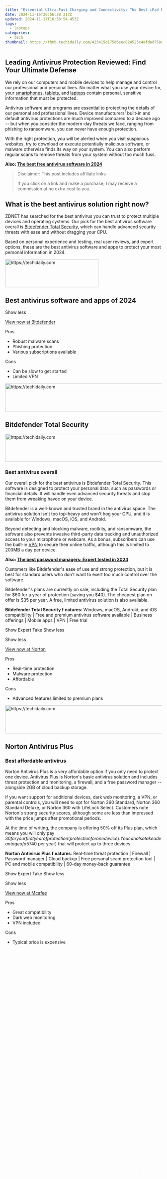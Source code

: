 ```yaml
---
title: "Essential Ultra-Fast Charging and Connectivity: The Best iPad Pro USB-C Hub Reviewed"
date: 2024-11-15T20:56:38.317Z
updated: 2024-11-17T16:50:54.453Z
tags:
  - laptops
categories:
  - tech
thumbnail: https://thmb.techidaily.com/423415d175d6eec024525c4afdad758a2e4f561184514d4182ee660b64af6137.jpg
---
```


## Leading Antivirus Protection Reviewed: Find Your Ultimate Defense

We rely on our computers and mobile devices to help manage and control our professional and personal lives. No matter what you use your device for, your [smartphones](https://www.zdnet.com/article/best-phone/), [tablets](https://www.zdnet.com/article/best-tablet/), and [laptops](https://www.zdnet.com/article/best-laptop/) contain personal, sensitive information that must be protected.

Antivirus software and programs are essential to protecting the details of our personal and professional lives. Device manufacturers' built-in and default antivirus protections are much improved compared to a decade ago -- but when you consider the modern-day threats we face, ranging from phishing to ransomware, you can never have enough protection.

With the right protection, you will be alerted when you visit suspicious websites, try to download or execute potentially malicious software, or malware otherwise finds its way on your system. You can also perform regular scans to remove threats from your system without too much fuss. 

**Also: [The best free antivirus software in 2024](https://www.zdnet.com/article/best-free-antivirus/)**

>  Disclaimer: This post includes affiliate links
>
>  If you click on a link and make a purchase, I may receive a commission at no extra cost to you.
>

## What is the best antivirus solution right now?

ZDNET has searched for the best antivirus you can trust to protect multiple devices and operating systems. Our pick for the best antivirus software overall is [Bitdefender Total Security](https://tools.techidaily.com/bitdefender/products/), which can handle advanced security threats with ease and without dragging your CPU.

Based on personal experience and testing, real user reviews, and expert options, these are the best antivirus software and apps to protect your most personal information in 2024\. 

<!-- affiliate ads begin -->
<a href="https://laganoo.pxf.io/c/5597632/1521325/16446" target="_top" id="1521325">
  <img src="//a.impactradius-go.com/display-ad/16446-1521325" border="0" alt="https://techidaily.com" width="300" height="90"/>
</a>
<img height="0" width="0" src="https://laganoo.pxf.io/i/5597632/1521325/16446" style="position:absolute;visibility:hidden;" border="0" />
<!-- affiliate ads end -->

## Best antivirus software and apps of 2024

Show less 

[View now at Bitdefender](https://tools.techidaily.com/bitdefender/products/)

Pros 
* Robust malware scans
* Phishing protection
* Various subscriptions available

Cons 
* Can be slow to get started
* Limited VPN

<!-- affiliate ads begin -->
<a href="https://ephamedtechinc.pxf.io/c/5597632/2137228/26400" target="_top" id="2137228">
  <img src="//a.impactradius-go.com/display-ad/26400-2137228" border="0" alt="https://techidaily.com" width="728" height="90"/>
</a>
<img height="0" width="0" src="https://ephamedtechinc.pxf.io/i/5597632/2137228/26400" style="position:absolute;visibility:hidden;" border="0" />
<!-- affiliate ads end -->

## Bitdefender Total Security

<!-- affiliate ads begin -->
<a href="https://malaysia-healthcare-travel-council.pxf.io/c/5597632/1557743/17382" target="_top" id="1557743">
  <img src="//a.impactradius-go.com/display-ad/17382-1557743" border="0" alt="https://techidaily.com" width="728" height="90"/>
</a>
<img height="0" width="0" src="https://malaysia-healthcare-travel-council.pxf.io/i/5597632/1557743/17382" style="position:absolute;visibility:hidden;" border="0" />
<!-- affiliate ads end -->

### Best antivirus overall

Our overall pick for the best antivirus is Bitdefender Total Security. This software is designed to protect your personal data, such as passwords or financial details. It will handle even advanced security threats and stop them from wreaking havoc on your device. 

Bitdefender is a well-known and trusted brand in the antivirus space. The antivirus solution isn't too top-heavy and won't hog your CPU, and it is available for Windows, macOS, iOS, and Android.

Beyond detecting and blocking malware, rootkits, and ransomware, the software also prevents invasive third-party data tracking and unauthorized access to your microphone or webcam. As a bonus, subscribers can use the built-in [VPN](https://www.zdnet.com/article/best-vpn/) to secure their online traffic, although this is limited to 200MB a day per device.

**Also: [The best password managers: Expert tested in 2024](https://www.zdnet.com/article/best-password-manager/)**

Customers like Bitdefender's ease of use and strong protection, but it is best for standard users who don't want to exert too much control over the software.

Bitdefender's plans are currently on sale, including the Total Security plan for $60 for a year of protection (saving you $40). The cheapest plan on offer is $35 per year. A free, limited antivirus solution is also available.

**Bitdefender Total Security f** **eatures**: Windows, macOS, Android, and iOS compatibility | Free and premium antivirus software available | Business offerings | Mobile apps | VPN | Free trial

Show Expert Take Show less 

Show less 

[View now at Norton](https://www.kqzyfj.com/click-9041660-15735795?sid=zd-%5F%5FCOM%5FCLICK%5FID%5F%5F-dtp&url=https%3A%2F%2Fus.norton.com%2Fstore)

Pros 
* Real-time protection
* Malware protection
* Affordable

Cons 
* Advanced features limited to premium plans

<!-- affiliate ads begin -->
<a href="https://ephamedtechinc.pxf.io/c/5597632/2123509/26400" target="_top" id="2123509">
  <img src="//a.impactradius-go.com/display-ad/26400-2123509" border="0" alt="https://techidaily.com" width="728" height="90"/>
</a>
<img height="0" width="0" src="https://ephamedtechinc.pxf.io/i/5597632/2123509/26400" style="position:absolute;visibility:hidden;" border="0" />
<!-- affiliate ads end -->

## Norton Antivirus Plus

### Best affordable antivirus

Norton Antivirus Plus is a very affordable option if you only need to protect one device. Antivirus Plus is Norton's basic antivirus solution and includes threat protection and monitoring, a firewall, and a free password manager -- alongside 2GB of cloud backup storage. 

If you want support for additional devices, dark web monitoring, a VPN, or parental controls, you will need to opt for Norton 360 Standard, Norton 360 Standard Deluxe, or Norton 360 with LifeLock Select. Customers note Norton's strong security scores, although some are less than impressed with the price jumps after promotional periods.

At the time of writing, the company is offering 50% off its Plus plan, which means you will only pay $30 for your first year of protection (protection for one device). You can also take advantage of a 57% discount on Standard plans ($40 per year) that will protect up to three devices.

**Norton Antivirus Plus f** **eatures**: Real-time threat protection | Firewall | Password manager | Cloud backup | Free personal scam protection tool | PC and mobile compatibility | 60-day money-back guarantee

Show Expert Take Show less 

Show less 

[View now at Mcafee](https://www.mcafee.com/en-us/antivirus/mcafee-total-protection.html)

Pros 
* Great compatibility
* Dark web monitoring
* VPN included

Cons 
* Typical price is expensive

<!-- affiliate ads begin -->
<span id="1424527">
					<video width="864" height="1536" style="cursor:pointer"
           poster="//a.impactradius-go.com/display-clicktoplayimage/1424527.png"
           onclick="if(!this.playClicked){this.play();this.setAttribute('controls',true);this.playClicked=true;}">
	   <source src="//a.impactradius-go.com/display-ad/16446-1424527">
	   <img src="//a.impactradius-go.com/display-clicktoplayimage/1424527.png" style="border: none; height: 100%; width: 100%; object-fit: contain">
	</video>
	<div style="width:540px;text-align:center"><a href="javascript:window.open(decodeURIComponent('https%3A%2F%2Flaganoo.pxf.io%2Fc%2F5597632%2F1424527%2F16446'), '_blank');void(0);">Click here</a></div>
</span>
<img height="0" width="0" src="https://imp.pxf.io/i/5597632/1424527/16446" style="position:absolute;visibility:hidden;" border="0" />
<!-- affiliate ads end -->

## McAfee Total Protection

### Best antivirus for extra features

McAfee Total Protection fits the bill when you want to purchase antivirus protection for multiple devices.

It offers protection for Windows, macOS, Android, iOS, and Chromebooks. There is also a [free password manager](https://www.zdnet.com/article/best-free-password-manager/), VPN, and Dark Web monitoring service included so you can keep your credentials safe -- and be made aware of any information leaks online that could compromise your identity or accounts.

Special alerts inform you of threats so you can act immediately. Customers say McAfee protection is solid and worth paying for, although software removal and pop-ups can be a nuisance. 

When you sign up, you will receive 12 months of protection. When you purchase the software directly from McAfee, you have options, including an Essential package protecting up to five devices for $40 per year or individual advanced plans.

**McAfee Total Protection f** **eatures:** Antivirus protection | Dark web monitoring | VPN | Password manager | Firewall | File shredder | Suspicious website alerts | Protection scores

Show Expert Take Show less 

Show less 

[View now at Surfshark](https://shop-links.co/link/?exclusive=1&publisher_slug=itechdaily19598&url=https%3A%2F%2Fget.surfshark.net%2Faff%255Fc%3Faff%255Fsub%3Dzd-%255F%255FCOM%255FCLICK%255FID%255F%255F-dtp%26aff%255Fid%3D1511%26source%3DZDNET%26offer%255Fid%3D786)

Pros 
* Trustworthy performance
* Affordable
* Secure VPN

Cons 
* VPN speeds can be slower than competitors

## Surfshark One

### Best antivirus for use with a VPN

Surfshark is most often associated with virtual private networks (VPNs), but if you are looking for a lightweight AV bolt-on for this type of privacy tool, the Surfshark One package might be for you. 

A VPN provides an encrypted tunnel to mask your IP address and online activities. Surfshark consistently places as one of our [top VPNs](https://www.zdnet.com/article/best-vpn/), especially considering how affordable it is, and the firm also provides a basic antivirus within its mid- and top-tier packages. The AV runs quietly in the background and performs real-time scans to keep you safe from online threats.

Surfshark offers a range of plans to suit your needs and budget. Subscriptions start at $2.69 per month on a two-year plan, with three months of free access included. Annual plans begin at $3.39 per month. Customers like Surfshark as a solid VPN that demonstrates good value for money. 

If you would also like a data removal service from company databases and people search sites, you could also opt for Surfshark One+, which also includes a VPN and antivirus software. Plans start at $4.29 per month. 

**Surfshark One f** **eatures**: Package options | Solid VPN | Alternative ID | Data breach alerts | Privacy-focused search engine | Scheduled scans | Webcam protection

Show Expert Take Show less 

Show less 

[View now at ESET](https://www.tkqlhce.com/click-9041660-15555447-1686693360000?sid=zd-%5F%5FCOM%5FCLICK%5FID%5F%5F-dtp)[View now at ESET Home](https://www.tkqlhce.com/click-9041660-11676352-1700067330000?sid=zd-%5F%5FCOM%5FCLICK%5FID%5F%5F-dtp)

Pros 
* Full malware detection
* XDR
* Cloud-based defenses

Cons 
* Can get pricey

## ESET Protect

### Best antivirus for business

ESET Protect is one of our top choices of antivirus programs for small to medium-sized businesses.

Depending on the program you opt for, the company provides customizable plans for organizations of all sizes. These plans include multiple device protection, endpoint defense, encryption, file protection, cloud-based monitoring for new threats, app protection, mail security, full disk encryption, multi-factor authentication, and more.

Organizations can add extended detection, response support, and more security services from ESET. On-premise or cloud options are available. If you sign up for at least one year, you can take advantage of a discounted rate on Protect Complete plans. Many customers are very happy with the service, although reporting processes appear to need refining. 

Consumers, too, can sign up for Home plans starting at $50 per year.

**ESET SMB f** **eatures**: Custom plans | Discounts for longer subscriptions | Endpoint defense | File security | Cloud app protection | Management interface | MDR

Show Expert Take Show less 

## What is the best antivirus software?

| Best Antivirus             | Price                                             | Free plan | Malware protection | Phishing protection |
| -------------------------- | ------------------------------------------------- | --------- | ------------------ | ------------------- |
| Bitdefender Total Security | Plans start at $35 per year                       | Yes       | Yes                | Yes                 |
| Norton Antivirus Plus      | Plans start at $30 per year                       | No        | Yes                | Yes                 |
| McAfee Total Protection    | Plans start at $40 per year                       | No        | Yes                | Yes                 |
| Surfshark One              | Plans start at $2.69 per month                    | No        | Yes                | Yes                 |
| ESET Protect               | Plans start at $211 per year (home: $50 per year) | No        | Yes                | Yes                 |

\*Lowest price at the time of writing. Please note that prices may vary based on retailer and available promotions, sales, or discounts.

<!-- affiliate ads begin -->
<span id="1983551">
					<video width="576" height="240" style="cursor:pointer"
           poster="//a.impactradius-go.com/display-clicktoplayimage/1983551.png"
           onclick="if(!this.playClicked){this.play();this.setAttribute('controls',true);this.playClicked=true;}">
	   <source src="//a.impactradius-go.com/display-ad/22993-1983551">
	   <img src="//a.impactradius-go.com/display-clicktoplayimage/1983551.png" style="border: none; height: 100%; width: 100%; object-fit: contain">
	</video>
	<div style="width:360px;text-align:center"><a href="javascript:window.open(decodeURIComponent('https%3A%2F%2Fhomestyler.sjv.io%2Fc%2F5597632%2F1983551%2F22993'), '_blank');void(0);">Click here</a></div>
</span>
<img height="0" width="0" src="https://imp.pxf.io/i/5597632/1983551/22993" style="position:absolute;visibility:hidden;" border="0" />
<!-- affiliate ads end -->

## Which is the right antivirus software for you?

| Choose this antivirus...   | If you want...                                                                                                                                                                  |
| -------------------------- | ------------------------------------------------------------------------------------------------------------------------------------------------------------------------------- |
| Bitdefender Total Security | Impressive performance at an affordable price. Bitdefender can be a bit slow to set up, but once it's ready, the antivirus is unobtrusive and will only alert you as necessary. |
| Norton Antivirus Plus      | A budget-friendly antivirus solution. If you only need to protect one device, and you want to spend as little as possible, Norton's basic plan is all you need.                 |
| McAfee Total Protection    | Protection for multiple devices with additional features. The bolt-on password manager, VPN, and dark web monitoring are valuable security features to have.                    |
| Surfshark One              | A lightweight, actively-scanning AV solution for use with a VPN. If you want an affordable VPN for daily use with additional antivirus protection, consider this bundle.        |
| ESET Protect               | A business-friendly antivirus option. You can choose between SMB entry, advanced, and complete plans, as well as enterprise solutions.                                          |

## Factors to consider when choosing antivirus software

When selecting an antivirus, you should consider:

* **Device support**: Many antivirus solutions support a variety of devices. Consider whether you want to protect your PC or mobile device, for example -- and check that plans will cover more than one machine.
* **Protection**: Research the protection on offer, including whether the software can protect you against threats such as ransomware, trojans, and spyware.
* **Price**: There are free, lightweight options that can handle day-to-day protection, but they are unlikely to offer additional support. If you opt for a paid plan, choose one suitable for your budget and be aware of any price hikes following promotional first years.
* **Additional features**: You may want a solution that provides additional advanced features such as a bundled VPN, a dark web scanner, a data breach notification service, or insurance.
* **Resource use**: Resource use varies across antivirus products, so you should check whether your machine will struggle with the extra workload. Apps tend to be optimized for modern mobile devices, but some older PCs may not work well with every antivirus option.

## How did we choose these antivirus software and apps?

There are numerous factors we consider when recommending the best antivirus software solutions, including:

* **Features**: There are many threats out there, from malware to viruses, so we look for the best antivirus protection and features available to protect your online activity, whether you are using your PC or smartphone. Features may include email attachment checks, dark web data breach alert services, VPNs, and identity data monitoring.
* **Real-time scanning**: We like to see real-time scans as a feature of modern antivirus software as we consider this imperative to modern security. This feature ensures you are warned when threats emerge.
* **Performance**: Features mean nothing if the antivirus app or software does not have the power or performance to back it up. It is important to look for antivirus software and apps that not only attack existing threats, but prevent you from facing new ones, too.
* **Accessibility**: Antivirus software has been available for quite some time, and there are now plenty of mobile antivirus apps, too. Consider how you would best like to access your antivirus program and what mobile requirements there may be.
* **Price**: The best antivirus programs do not charge the highest fees, with several programs offering free versions, but with limited features. Consider your budget when you are trying to find the best antivirus protection.

## What types of security threats are there?

Viruses are not the only thing that antivirus programs protect against. There are also worms, which attack your device and attempt to propagate across networks, and trojans that appear to be safe programs but are anything but -- as they will lurk on your device and attempt to steal your account and financial information. 

You often find viruses, worms, and trojans hidden within seemingly legitimate software, or if you are downloading pirated content, you are also putting yourself at risk of accidentally executing malware on your machine.

Ransomware, too, is a serious threat to consumers and businesses today. Modern antivirus programs are often able to stop it in its tracks before it encrypts your machine and demands a ransom payment in return for a decryption key.

Spyware, coming in forms including software executables and mobile apps, can severely impact your privacy. Spyware will monitor your activities and collect your data, and in cases of stalkerware, may also log your phone calls, text messages, social media activity, and GPS location.

Antivirus apps and programs also protect against adware that can tap into your web history and flood you with pesky and potentially dangerous ads or notifications. Also known as nuisanceware, while not usually dangerous, nuisanceware can slow down your device, drain power, and make it close to impossible to browse the internet normally.

You should keep in mind that many variants of malware today are not limited to attacks against PCs -- malicious software can also be found in seemingly benign mobile apps. 

<!-- affiliate ads begin -->
<a href="https://appsumo.8odi.net/c/5597632/2151865/7443" target="_top" id="2151865">
  <img src="//a.impactradius-go.com/display-ad/7443-2151865" border="0" alt="https://techidaily.com" width="728" height="90"/>
</a>
<img height="0" width="0" src="https://appsumo.8odi.net/i/5597632/2151865/7443" style="position:absolute;visibility:hidden;" border="0" />
<!-- affiliate ads end -->

## What is better, Norton or McAfee?

Norton and McAfee are both reputable, well-established antivirus vendors that offer great product lines. Generally speaking, McAfee is a better all-rounder for beginners, whereas Norton often earns better protection scores and ratings.

## What is the main drawback of antivirus software?

One of the main drawbacks of antivirus software and apps is the computing resources they require. You may find that some antivirus software could become a drain on your resources and slow down your system -- this is especially apparent when real-time threat scanners (an important aspect of protection) are in use. That said, vendors have vastly improved resource requirements and this is less of an issue compared to a decade ago.

## What about Kaspersky for the best antivirus?

Kaspersky Anti-Virus has long been considered an excellent antivirus program, but in 2024, the Federal Communications Commission (FCC) branded Kaspersky [a national security risk](https://www.zdnet.com/article/the-us-bans-kaspersky-products-citing-security-risks-what-this-means-for-you/) and the Commerce Department [banned](https://apnews.com/article/kaspersky-russia-cyber-security-ban-28f087b4395129e2f09bdb68eb13e2b1) the use of its software in the US. Kaspersky has denied these claims but intends to "[gradually wind down](https://apnews.com/article/cybercrime-kaspersky-ban-russia-6171421f4efe18f0c45528fbcb581ce9)" its operations in the country.

## How much is the best antivirus?

Many of the best antivirus programs and apps offer a free version that you can choose to protect your devices. While they may be limited in their features, you often have the option to upgrade to a $30 to $40 annual plan for more benefits. Paid plans may cover more devices, for example, or include additional features such as email scanning, dark web monitoring, and password management.

## Are there any alternative antivirus software and apps worth considering?

When you are looking for a free antivirus program, you have a huge market to consider -- and not every solution can make it to our recommendations list. If none of the options above appeal to you, we also found these options in our search for the best antivirus apps and software:

[Best cheap software alternative Trend Micro Antivirus+ Trend Micro Antivirus+ offers robust but cheap protection for one device, starting at $19.95 for an annual plan. A free trial is also available. View at Trend Micro](https://www.anrdoezrs.net/links/9041660/type/dlg/sid/zd-%5F%5FCOM%5FCLICK%5FID%5F%5F-dtp/https://shop.trendmicro.com/Official-Site/)[Best alternative for rapid malware scans Malwarebytes Malwarebytes provides a flexible antivirus solution with rapid threat scans for only $3.75 per month. View at Malwarebytes](https://www.tkqlhce.com/click-9041660-13801426-1699365687000?sid=zd-%5F%5FCOM%5FCLICK%5FID%5F%5F-dtp)[Best free antivirus alternative Avast Avast is one of our top choices if you want to try out a free antivirus solution. The free option is suitable for Windows, macOS, Android, and iOS. View at Avast](https://www.anrdoezrs.net/links/9041660/type/dlg/sid/zd-%5F%5FCOM%5FCLICK%5FID%5F%5F-dtp/https://www.avast.com/en-us/lp-ppc-free-antivirus-brand-a1-buy)[Best software cloud protection alternative Webroot SecureAnywhere AntiVirus Webroot's antivirus offering is a compact, discreet, cloud-based solution for PCs or Macs. Prices start at $30 per year. View at Webroot](https://click.linksynergy.com/deeplink?id=IokOf8qagZo&mid=24709&u1=zd-%5F%5FCOM%5FCLICK%5FID%5F%5F-dtp&murl=https%3A%2F%2Fwww.webroot.com%2Fus%2Fen%2Fhome%2Fproducts%2Fav)[Best AI threat alternative Sophos Home Sophos Home is a one-stop shop for Windows and Mac protection, including AI threat detection, parental controls, and real-time web scanning. Currently, you can enjoy 25% off a yearly subscription ($45) or you can opt for a free trial. View at Sophos](https://prf.hn/click/camref:1100liQxn/pubref:zd-%5F%5FCOM%5FCLICK%5FID%5F%5F-dtp/destination:https%3A%2F%2Fhome.sophos.com%2Fen-us)[Best AI-based antivirus protection for the family Aura Aura provides artificial intelligence-based threat detection and family plans, currently available for $10 per month. View at Aura](https://aurainc.sjv.io/c/159047/899264/12398?&sharedid=zdnet&partnerpropertyid=1980086&u=https%3A%2F%2Fwww.aura.com%2F&subId1=zd-%5F%5FCOM%5FCLICK%5FID%5F%5F-dtp)

#### Newsletters

ZDNET Recommends

ZDNET saves you time and money by delivering the best products and tech deals to your inbox every week.

 Subscribe

[See all](https://www.zdnet.com/newsletters/)

#### **ZDNET** Recommends

[The best smartwatches you can buy: Apple, Samsung, Google, and more compared](https://www.zdnet.com/article/best-smartwatch/ "The best smartwatches you can buy: Apple, Samsung, Google, and more compared")

[The 5 best VPN services (and tips to choose the right one for you)](https://www.zdnet.com/article/best-vpn/ "The 5 best VPN services (and tips to choose the right one for you)")

[The best Android phones you can buy (including a surprise pick)](https://www.zdnet.com/article/best-android-phone/ "The best Android phones you can buy (including a surprise pick)")

[The best robot vacuum and mop combos (and if they're worth the money)](https://www.zdnet.com/article/best-robot-vacuum-mop/ "The best robot vacuum and mop combos (and if they're worth the money)")

* [The best smartwatches you can buy: Apple, Samsung, Google, and more compared](https://www.zdnet.com/article/best-smartwatch/ "The best smartwatches you can buy: Apple, Samsung, Google, and more compared")
* [The 5 best VPN services (and tips to choose the right one for you)](https://www.zdnet.com/article/best-vpn/ "The 5 best VPN services (and tips to choose the right one for you)")
* [The best Android phones you can buy (including a surprise pick)](https://www.zdnet.com/article/best-android-phone/ "The best Android phones you can buy (including a surprise pick)")
* [The best robot vacuum and mop combos (and if they're worth the money)](https://www.zdnet.com/article/best-robot-vacuum-mop/ "The best robot vacuum and mop combos (and if they're worth the money)")

<ins class="adsbygoogle"
     style="display:block"
     data-ad-format="autorelaxed"
     data-ad-client="ca-pub-7571918770474297"
     data-ad-slot="1223367746"></ins>

<ins class="adsbygoogle"
     style="display:block"
     data-ad-client="ca-pub-7571918770474297"
     data-ad-slot="8358498916"
     data-ad-format="auto"
     data-full-width-responsive="true"></ins>

<span class="atpl-alsoreadstyle">Also read:</span>
<div><ul>
<li><a href="https://facebook-videos.techidaily.com/new-fb-content-design-the-right-orientation-for-your-videos-for-2024/"><u>[New] FB Content Design The Right Orientation for Your Videos for 2024</u></a></li>
<li><a href="https://fox-links.techidaily.com/new-incor-writes-photo-kinetic-vibrance/"><u>[New] Incor Writes Photo Kinetic Vibrance</u></a></li>
<li><a href="https://extra-lessons.techidaily.com/updated-a-complete-treatise-on-adobes-cloud-and-its-competitors/"><u>[Updated] A Complete Treatise on Adobe's Cloud & Its Competitors</u></a></li>
<li><a href="https://facebook-video-share.techidaily.com/updated-experts-choice-aspertronics-for-phones/"><u>[Updated] Expert's Choice Aspertronics For Phones</u></a></li>
<li><a href="https://howto.techidaily.com/8-workable-fixes-to-the-sim-not-provisioned-mm2-error-on-samsung-galaxy-a54-5g-drfone-by-drfone-fix-android-problems-fix-android-problems/"><u>8 Workable Fixes to the SIM not provisioned MM#2 Error on Samsung Galaxy A54 5G | Dr.fone</u></a></li>
<li><a href="https://tech-haven.techidaily.com/digital-registration-no-mobile-number-required-on-apps/"><u>Digital Registration: No Mobile Number Required on Apps</u></a></li>
<li><a href="https://hardware-reviews.techidaily.com/exploring-the-advantages-and-disadvantages-of-purchasing-mobile-devices-through-network-operators/"><u>Exploring the Advantages & Disadvantages of Purchasing Mobile Devices Through Network Operators</u></a></li>
<li><a href="https://hardware-reviews.techidaily.com/frequent-auto-restarts-on-mobile-devices-why-it-happens-and-how-to-fix-them/"><u>Frequent Auto-Restarts on Mobile Devices: Why It Happens and How to Fix Them</u></a></li>
<li><a href="https://hardware-reviews.techidaily.com/guide-inserting-new-words-into-your-android-keyboards-personal-dictionary/"><u>Guide: Inserting New Words Into Your Android Keyboard's Personal Dictionary</u></a></li>
<li><a href="https://hardware-reviews.techidaily.com/how-to-enable-mono-audio-on-your-android-device-for-single-earbud-use/"><u>How to Enable Mono Audio on Your Android Device for Single Earbud Use</u></a></li>
<li><a href="https://hardware-reviews.techidaily.com/how-to-stop-category-filtering-in-your-android-emails-for-a-simpler-inbox-experience/"><u>How to Stop Category Filtering in Your Android Emails for a Simpler Inbox Experience</u></a></li>
<li><a href="https://ios-location-track.techidaily.com/in-2024-9-best-phone-monitoring-apps-for-apple-iphone-7-plus-drfone-by-drfone-virtual-ios/"><u>In 2024, 9 Best Phone Monitoring Apps for Apple iPhone 7 Plus | Dr.fone</u></a></li>
<li><a href="https://phone-solutions.techidaily.com/in-2024-is-fake-gps-location-spoofer-a-good-choice-on-lava-blaze-2-drfone-by-drfone-virtual-android/"><u>In 2024, Is Fake GPS Location Spoofer a Good Choice On Lava Blaze 2? | Dr.fone</u></a></li>
<li><a href="https://hardware-reviews.techidaily.com/introducing-fairphone-5-the-ultimate-in-sustainable-tech-with-a-lifetime-of-software-support/"><u>Introducing Fairphone 5: The Ultimate in Sustainable Tech with a Lifetime of Software Support</u></a></li>
<li><a href="https://hardware-reviews.techidaily.com/mastering-android-privacy-how-to-prevent-random-mac-address-alteration/"><u>Mastering Android Privacy: How To Prevent Random MAC Address Alteration</u></a></li>
<li><a href="https://hardware-help.techidaily.com/maximize-gaming-experience-on-windows-amo-with-the-new-steelseries-engine-download/"><u>Maximize Gaming Experience on Windows Amo with the New SteelSeries Engine Download</u></a></li>
<li><a href="https://hardware-reviews.techidaily.com/oneplus-unveils-model-11-with-challenges-at-its-debut-what-to-know-about-this-latest-release/"><u>OnePlus Unveils Model 11 with Challenges at Its Debut – What to Know About This Latest Release</u></a></li>
</ul></div>

